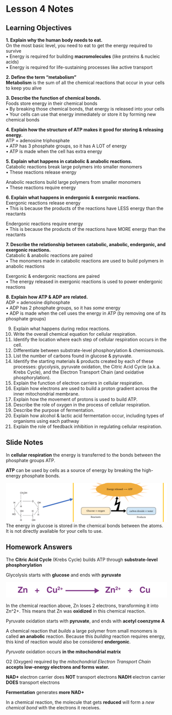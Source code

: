 # Lesson 4 Notes
## Learning Objectives
**1. Explain why the human body needs to eat.**  
On the most basic level, you need to eat to get the 
energy required to survive  
• Energy is required for building **macromolecules** (like 
proteins & nucleic acids)  
• Energy is required for life-sustaining processes like active 
transport

**2. Define the term “metabolism”**    
**Metabolism** is the sum of all the chemical reactions that 
occur in your cells to keep you alive  

**3. Describe the function of chemical bonds.**  
Foods store energy in their chemical bonds  
• By breaking those chemical bonds, that energy is released 
into your cells  
• Your cells can use that energy immediately or store it by 
forming new chemical bonds 

**4. Explain how the structure of ATP makes it
good for storing & releasing energy.**  
ATP = adenosine triphosphate  
• ATP has 3 phosphate groups, so it has A LOT of energy  
• ATP is made when the cell has extra energy  

**5. Explain what happens in catabolic &
anabolic reactions.**  
Catabolic reactions break large polymers into smaller monomers    
• These reactions release energy  

Anabolic reactions build large polymers from smaller monomers  
• These reactions require energy  

**6. Explain what happens in endergonic &
exergonic reactions.**  
Exergonic reactions release energy  
• This is because the products of the reactions 
have LESS energy than the reactants  

Endergonic reactions require energy  
• This is because the products of the reactions 
have MORE energy than the reactants

**7. Describe the relationship between
catabolic, anabolic, endergonic, and
exergonic reactions.**  
Catabolic & anabolic reactions are paired  
• The monomers made in catabolic reactions are used to build polymers in anabolic reactions  

Exergonic & endergonic reactions are paired  
• The energy released in exergonic reactions is used to power endergonic reactions  

**8. Explain how ATP & ADP are related.**  
ADP = adenosine diphosphate  
• ADP has 2 phosphate groups, so it has *some* energy  
• ADP is made when the cell uses the energy in ATP (by removing one of its phosphate groups)  

9. Explain what happens during redox
reactions.
10. Write the overall chemical equation for
cellular respiration.
11. Identify the location where each step of
cellular respiration occurs in the cell.
12. Differentiate between substrate-level
phosphorylation & chemiosmosis.
13. List the number of carbons found in
glucose & pyruvate.
14. Identify the starting materials & products
created by each of these processes:
glycolysis, pyruvate oxidation, the Citric
Acid Cycle (a.k.a. Krebs Cycle), and the
Electron Transport Chain (and oxidative
phosphorylation).
15. Explain the function of electron carriers
in cellular respiration.
16. Explain how electrons are used to build a
proton gradient across the inner
mitochondrial membrane.
17. Explain how the movement of protons is
used to build ATP.
18. Describe the role of oxygen in the
process of cellular respiration.
19. Describe the purpose of fermentation.
20. Explain how alcohol & lactic acid
fermentation occur, including types of
organisms using each pathway
21. Explain the role of feedback inhibition in
regulating cellular respiration.

## Slide Notes
In **cellular respiration** the energy is transferred to the bonds between the phosphate groups ATP.

**ATP** can be used by cells as a source of energy by breaking the high-energy phosphate bonds.  

![GlucoseEnergy](Flash%20Cards/assets/lesson4.1.png)
The energy in glucose is stored in the chemical bonds between the atoms. It is not directly available for your cells to use.

## Homework Answers 
The **Citric Acid Cycle** (Krebs Cycle) builds ATP through **substrate-level phosphorylation**

Glycolysis starts with **glucose** and ends with **pyruvate**

![ChemicalReaction](Flash%20Cards/assets/Lesson4.2.png)

In the chemical reaction above, Zn loses 2 electrons, transforming it into Zn^2+. This means that Zn was **oxidized** in this chemical reaction.


Pyruvate oxidation starts with **pyruvate**, and ends with **acetyl coenzyme A**

A chemical reaction that *builds* a large polymer from small monomers is called **an anabolic** reaction.
Because this *building* reaction requires energy, this kind of reaction would also be considered **endergonic**.

*Pyruvate* oxidation occurs **in the mitochondrial matrix**

O2 (Oxygen) required by the *mitochondrial Electron Transport Chain* **accepts low-energy electrons and forms water.**

**NAD+** electron carrier does **NOT** transport electrons
**NADH** electron carrier **DOES** transport electrons

**Fermentation** generates **more NAD+**

In a chemical reaction, the molecule that gets **reduced** will form a *new chemical bond* with the electrons it receives.

